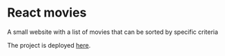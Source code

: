 # React movies

A small website with a list of movies that can be sorted by specific criteria

The project is deployed [here](https://artemmrdn.github.io/react-movies/).
